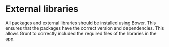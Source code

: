 # External libraries
  All packages and external libraries should be installed using Bower. This ensures that the packages have the correct version and dependencies. This allows Grunt to correctly included the required files of the libraries in the app.
